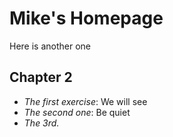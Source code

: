 Mike's Homepage
===============

Here is another one

## Chapter 2

*  *The first exercise*: We will see
*  *The second one*: Be quiet
*  *The 3rd.*

